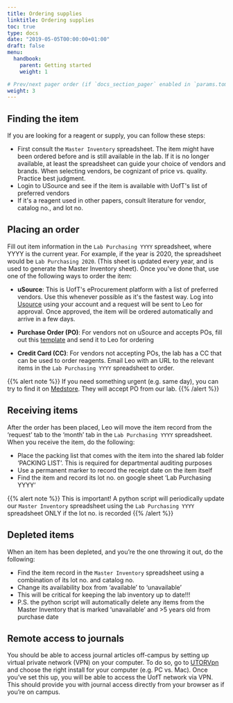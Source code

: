 ```yaml
---
title: Ordering supplies
linktitle: Ordering supplies
toc: true
type: docs
date: "2019-05-05T00:00:00+01:00"
draft: false
menu: 
  handbook:
    parent: Getting started
    weight: 1

# Prev/next pager order (if `docs_section_pager` enabled in `params.toml`)
weight: 3
---
```


## Finding the item

If you are looking for a reagent or supply, you can follow these steps:

- First consult the ``Master Inventory`` spreadsheet. The item might have been ordered before and is still available in the lab. If it is no longer available, at least the spreadsheet can guide your choice of vendors and brands. When selecting vendors, be cognizant of price vs. quality. Practice best judgment.
- Login to USource and see if the item is available with UofT's list of preferred vendors
- If it's a reagent used in other papers, consult literature for vendor, catalog no., and lot no.


## Placing an order
Fill out item information in the `Lab Purchasing YYYY` spreadsheet, where YYYY is the current year. For example, if the year is 2020, the spreadsheet would be `Lab Purchasing 2020`. (This sheet is updated every year, and is used to generate the Master Inventory sheet). Once you've done that, use one of the following ways to order the item:

- **uSource**: This is UofT's eProcurement platform with a list of preferred vendors. Use this whenever possible as it's the fastest way. Log into [Usource](https://www.procurement.utoronto.ca/programs-and-services/usource) using your account and a request will be sent to Leo for approval. Once approved, the item will be ordered automatically and arrive in a few days.

- **Purchase Order (PO)**: For vendors not on uSource and accepts POs, fill out this [template](/) and send it to Leo for ordering

- **Credit Card (CC)**: For vendors not accepting POs, the lab has a CC that can be used to order reagents. Email Leo with an URL to the relevant items in the `Lab Purchasing YYYY` spreadsheet to order.

{{% alert note %}}
If you need something urgent (e.g. same day), you can try to find it on [Medstore](https://www.uoftmedstore.com/index.sz). They will accept PO from our lab. 
{{% /alert %}}


## Receiving items
After the order has been placed, Leo will move the item record from the ‘request’ tab to the ‘month’ tab in the `Lab Purchasing YYYY` spreadsheet. When you receive the item, do the following:

- Place the packing list that comes with the item into the shared lab folder ‘PACKING LIST’. This is required for departmental auditing purposes
- Use a permanent marker to record the receipt date on the item itself
- Find the item and record its lot no. on google sheet ‘Lab Purchasing YYYY’

{{% alert note %}}
This is important! A python script will periodically update our `Master Inventory` spreadsheet using the `Lab Purchasing YYYY` spreadsheet ONLY if the lot no. is recorded
{{% /alert %}}

## Depleted items
When an item has been depleted, and you’re the one throwing it out, do the following:
- Find the item record in the `Master Inventory` spreadsheet using a combination of its lot no. and catalog no.
- Change its availability box from ‘available’ to ‘unavailable’
- This will be critical for keeping the lab inventory up to date!!!
- P.S. the python script will automatically delete any items from the Master Inventory that is marked ‘unavailable’ and >5 years old from purchase date

## Remote access to journals

You should be able to access journal articles off-campus by setting up virtual private network (VPN) on your computer. To do so, go to [UTORVpn](http://vpn.utoronto.ca/) and choose the right install for your computer (e.g. PC vs. Mac). Once you’ve set this up, you will be able to access the UofT network via VPN. This should provide you with journal access directly from your browser as if you’re on campus.
